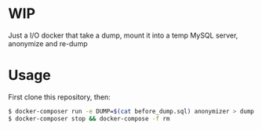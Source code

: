 # WIP
Just a I/O docker that take a dump, mount it into a temp MySQL server, anonymize and re-dump

# Usage

First clone this repository, then:

```bash
$ docker-composer run -e DUMP=$(cat before_dump.sql) anonymizer > dump.sql
$ docker-composer stop && docker-compose -f rm
```